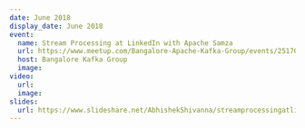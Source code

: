 ```yaml
---
date: June 2018
display_date: June 2018
event:
  name: Stream Processing at LinkedIn with Apache Samza
  url: https://www.meetup.com/Bangalore-Apache-Kafka-Group/events/251707854/
  host: Bangalore Kafka Group
  image: 
video:
  url: 
  image:
slides:
  url: https://www.slideshare.net/AbhishekShivanna/streamprocessingatlinkedinwithapachesamza-105630048
---
```

<!--
   Licensed to the Apache Software Foundation (ASF) under one or more
   contributor license agreements.  See the NOTICE file distributed with
   this work for additional information regarding copyright ownership.
   The ASF licenses this file to You under the Apache License, Version 2.0
   (the "License"); you may not use this file except in compliance with
   the License.  You may obtain a copy of the License at

       http://www.apache.org/licenses/LICENSE-2.0

   Unless required by applicable law or agreed to in writing, software
   distributed under the License is distributed on an "AS IS" BASIS,
   WITHOUT WARRANTIES OR CONDITIONS OF ANY KIND, either express or implied.
   See the License for the specific language governing permissions and
   limitations under the License.
-->